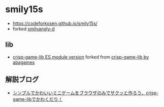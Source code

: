 # smily15s

- https://codeforkosen.github.io/smily15s/
- forked [smilyangly-d](https://github.com/codeforkosen/similyangly-d/)

## lib

- [crisp-game-lib ES module version](https://github.com/taisukef/crisp-game-lib) forked from [crisp-game-lib by abagames](https://github.com/abagames/crisp-game-lib)

## 解説ブログ

- [シンプルでかわいいミニゲームをブラウザのみでサクッと作ろう、crisp-game-libでかわくだり！](https://fukuno.jig.jp/3251)

